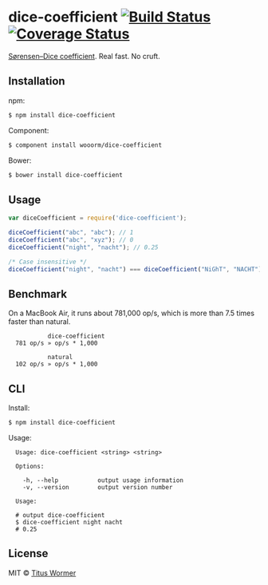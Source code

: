 # dice-coefficient [![Build Status](https://img.shields.io/travis/wooorm/dice-coefficient.svg?style=flat)](https://travis-ci.org/wooorm/dice-coefficient) [![Coverage Status](https://img.shields.io/coveralls/wooorm/dice-coefficient.svg?style=flat)](https://coveralls.io/r/wooorm/dice-coefficient?branch=master)

[Sørensen–Dice coefficient](http://en.wikipedia.org/wiki/Sørensen–Dice_coefficient). Real fast. No cruft.

## Installation

npm:
```sh
$ npm install dice-coefficient
```

Component:
```sh
$ component install wooorm/dice-coefficient
```

Bower:
```sh
$ bower install dice-coefficient
```

## Usage

```js
var diceCoefficient = require('dice-coefficient');

diceCoefficient("abc", "abc"); // 1
diceCoefficient("abc", "xyz"); // 0
diceCoefficient("night", "nacht"); // 0.25

/* Case insensitive */
diceCoefficient("night", "nacht") === diceCoefficient("NiGhT", "NACHT"); // true
```

## Benchmark

On a MacBook Air, it runs about 781,000 op/s, which is more than 7.5 times faster than natural.

```
           dice-coefficient
  781 op/s » op/s * 1,000

           natural
  102 op/s » op/s * 1,000
```

## CLI

Install:
```sh
$ npm install dice-coefficient
```

Usage:
```
  Usage: dice-coefficient <string> <string>

  Options:

    -h, --help           output usage information
    -v, --version        output version number

  Usage:

  # output dice-coefficient
  $ dice-coefficient night nacht
  # 0.25
```

## License

MIT © [Titus Wormer](http://wooorm.com)
